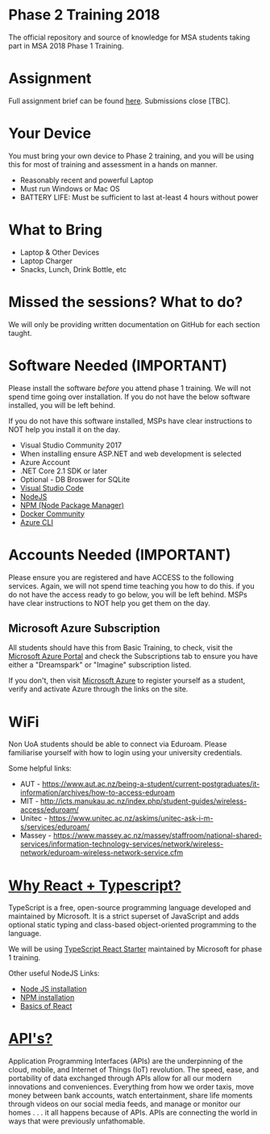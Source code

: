 # Phase 2 Training 2018
The official repository and source of knowledge for MSA students taking part in MSA 2018 Phase 1 Training. 

# Assignment

Full assignment brief can be found [here](). Submissions close [TBC].

# Your Device

You must bring your own device to Phase 2 training, and you will be using this for most of training and assessment in a hands on manner. 

* Reasonably recent and powerful Laptop
* Must run Windows or Mac OS
* BATTERY LIFE: Must be sufficient to last at-least 4 hours without power

# What to Bring

* Laptop & Other Devices
* Laptop Charger
* Snacks, Lunch, Drink Bottle, etc

# Missed the sessions? What to do?

We will only be providing written documentation on GitHub for each section taught. 

# Software Needed (IMPORTANT)

Please install the software *before* you attend phase 1 training. We will not spend time going over installation. If you do not have the below software installed, you will be left behind. 

If you do not have this software installed, MSPs have clear instructions to NOT help you install it on the day.

* Visual Studio Community 2017
* When installing ensure ASP.NET and web development is selected
* Azure Account
* .NET Core 2.1 SDK or later
* Optional - DB Broswer for SQLite
* [Visual Studio Code](https://code.visualstudio.com/download)
* [NodeJS](https://nodejs.org/en/download/)
* [NPM (Node Package Manager)](https://www.npmjs.com/get-npm)
* [Docker Community](https://www.docker.com/community-edition)
* [Azure CLI](https://docs.microsoft.com/en-us/cli/azure/install-azure-cli?view=azure-cli-latest)

# Accounts Needed (IMPORTANT)

Please ensure you are registered and have ACCESS to the following services. Again, we will not spend time teaching you how to do this. if you do not have the access ready to go below, you will be left behind. MSPs have clear instructions to NOT help you get them on the day.

## Microsoft Azure Subscription

All students should have this from Basic Training, to check, visit the [Microsoft Azure Portal](http://portal.azure.com) and check the Subscriptions tab to ensure you have either a "Dreamspark" or "Imagine" subscription listed.

If you don't, then visit [Microsoft Azure](https://azure.microsoft.com/en-us/free/students/) to register yourself as a student, verify and activate Azure through the links on the site.

# WiFi

Non UoA students should be able to connect via Eduroam. Please familiarise yourself with how to login using your university credentials.

Some helpful links:

* AUT - https://www.aut.ac.nz/being-a-student/current-postgraduates/it-information/archives/how-to-access-eduroam
* MIT - http://icts.manukau.ac.nz/index.php/student-guides/wireless-access/eduroam/
* Unitec - https://www.unitec.ac.nz/askims/unitec-ask-i-m-s/services/eduroam/
* Massey - https://www.massey.ac.nz/massey/staffroom/national-shared-services/information-technology-services/network/wireless-network/eduroam-wireless-network-service.cfm

# [Why React + Typescript?](https://blog.logrocket.com/how-why-a-guide-to-using-typescript-with-react-fffb76c61614)

TypeScript is a free, open-source programming language developed and maintained by Microsoft. It is a strict superset of JavaScript and adds optional static typing and class-based object-oriented programming to the language.

We will be using [TypeScript React Starter](https://github.com/Microsoft/TypeScript-React-Starter) maintained by Microsoft for phase 1 training. 

Other useful NodeJS Links:

* [Node JS installation](https://nodejs.org/en/)
* [NPM installation](https://www.npmjs.com/)
* [Basics of React](https://reactjs.org/docs/hello-world.html)

# [API's?](https://www-01.ibm.com/common/ssi/cgi-bin/ssialias?htmlfid=WSM14025USEN)

Application Programming Interfaces (APIs) are the underpinning of the cloud, mobile, and Internet of Things (IoT) revolution. The speed, ease, and portability of data exchanged through APIs allow for all our modern innovations and conveniences. Everything from how we order taxis, move money between bank accounts, watch entertainment, share life moments through videos on our social media feeds, and manage or monitor our homes . . . it all happens because of APIs. APIs are connecting the world in ways that were previously unfathomable.
